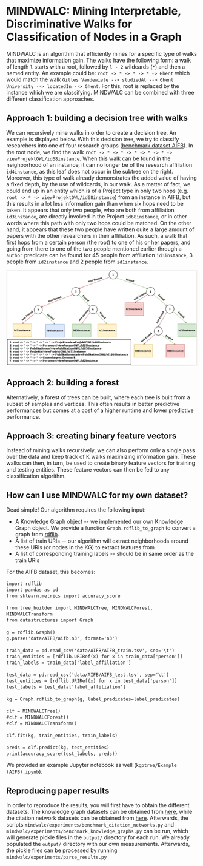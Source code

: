 # MINDWALC: Mining Interpretable, Discriminative Walks for Classification of Nodes in a Graph

MINDWALC is an algorithm that efficiently mines for a specific type of walks that maximize information gain. The walks have the following form: a walk of length `l` starts with a root, followed by `l - 2` wildcards (`*`) and then a named entity. An example could be: `root -> * -> * -> * -> Ghent` which would match the walk `Gilles Vandewiele --> studiedAt --> Ghent University --> locatedIn --> Ghent`. For this, root is replaced by the instance which we are classifying. MINDWALC can be combined with three different classification approaches.

## Approach 1: building a decision tree with walks

We can recursively mine walks in order to create a decision tree. An example is displayed below. With this decision tree, we try to classify researchers into one of four research groups ([benchmark dataset AIFB](https://en.wikiversity.org/wiki/AIFB_DataSet)). In the root node, we find the walk `root -> * -> * -> * -> * -> * -> viewProjektOWL/id68instance`. When this walk can be found in the neighborhood of an instance, it can no longer be of the research affiliation `id4instance`, as this leaf does not occur in the subtree on the right. Moreover, this type of walk already demonstrates the added value of having a fixed depth, by the use of wildcards, in our walk. As a matter of fact, we could end up in an entity which is of a Project type in only two hops (e.g. `root -> * -> viewProjektOWL/id68instance`) from an instance in AIFB, but this results in a lot less information gain than when six hops need to be taken. It appears that only two people, who are both from affiliation `id3instance`, are directly involved in the Project `id68instance`, or in other words where this path with only two hops could be matched. On the other hand, it appears that these two people have written quite a large amount of papers with the other researchers in their affiliation. As such, a walk that first hops from a certain person (the root) to one of his or her papers, and going from there to one of the two people mentioned earlier through a `author` predicate can be found for 45 people from affiliation `id3instance`, 3 people from `id2instance` and 2 people from `id1instance`.

![A decision tree that can be used to classify researchers, represented as a Knowledge Graph into one of four research groups.](images/tree_example.png) 

## Approach 2: building a forest

Alternatively, a forest of trees can be built, where each tree is built from a subset of samples and vertices. This often results in better predictive performances but comes at a cost of a higher runtime and lower predictive performance.

## Approach 3: creating binary feature vectors

Instead of mining walks recursively, we can also perform only a single pass over the data and keep track of K walks maximizing information gain. These walks can then, in turn, be used to create binary feature vectors for training and testing entities. These feature vectors can then be fed to any classification algorithm.

## How can I use MINDWALC for my own dataset?

Dead simple! Our algorithm requires the following input:
* A Knowledge Graph object -- we implemented our own Knowledge Graph object. We provide a function `Graph.rdflib_to_graph` to convert a graph from [rdflib](https://github.com/RDFLib/rdflib).
* A list of train URIs -- our algorithm will extract neighborhoods around these URIs (or nodes in the KG) to extract features from
* A list of corresponding training labels -- should be in same order as the train URIs

For the AIFB dataset, this becomes:
```python3
import rdflib
import pandas as pd
from sklearn.metrics import accuracy_score

from tree_builder import MINDWALCTree, MINDWALCForest, MINDWALCTransform
from datastructures import Graph

g = rdflib.Graph()
g.parse('data/AIFB/aifb.n3', format='n3')

train_data = pd.read_csv('data/AIFB/AIFB_train.tsv', sep='\t')
train_entities = [rdflib.URIRef(x) for x in train_data['person']]
train_labels = train_data['label_affiliation']

test_data = pd.read_csv('data/AIFB/AIFB_test.tsv', sep='\t')
test_entities = [rdflib.URIRef(x) for x in test_data['person']]
test_labels = test_data['label_affiliation']

kg = Graph.rdflib_to_graph(g, label_predicates=label_predicates)

clf = MINDWALCTree()
#clf = MINDWALCForest()
#clf = MINDWALCTransform()

clf.fit(kg, train_entities, train_labels)

preds = clf.predict(kg, test_entities)
print(accuracy_score(test_labels, preds))
```

We provided an example Jupyter notebook as well (`kgptree/Example (AIFB).ipynb`).

## Reproducing paper results

In order to reproduce the results, you will first have to obtain the different datasets. The knowledge graph datasets can be obtained from [here](http://data.dws.informatik.uni-mannheim.de/rmlod/LOD_ML_Datasets/), while the citation network datasets can be obtained from [here](https://github.com/vikasverma1077/GraphMix). Afterwards, the scripts `mindwalc/experiments/benchmark_citation_networks.py` and `mindwalc/experiments/benchmark_knowledge_graphs.py` can be run, which will generate pickle files in the `output/` directory for each run. We already populated the `output/` directory with our own measurements. Afterwards, the pickle files can be processed by running `mindwalc/experiments/parse_results.py`
